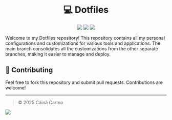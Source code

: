 [//]: Header

<h1 align="center">💻 Dotfiles</h1>

<div align="center">

![][badge_last_commit]
![][badge_license]
![][badge_issues]

</div>

Welcome to my Dotfiles repository! This repository contains all my personal configurations and customizations for various tools and applications. The main branch consolidates all the customizations from the other separate branches, making it easier to manage and deploy.

## 👥 Contributing

Feel free to fork this repository and submit pull requests. Contributions are welcome!

[//]: Footer

---

> © 2025 Cainã Carmo

![][footer_wave]

[//]: Links

<!-- Layout -->

[footer_wave]: https://capsule-render.vercel.app/api?type=waving&height=100&color=919F50&reversal=true&section=footer

<!-- Badges -->

[badge_issues]: https://img.shields.io/github/issues/CainCarmo/Dotfiles?style=for-the-badge&color=d79921&labelColor=282828
[badge_license]: https://img.shields.io/github/license/CainCarmo/Dotfiles?style=for-the-badge&color=98971a&labelColor=282828
[badge_last_commit]: https://img.shields.io/github/last-commit/CainCarmo/Dotfiles?style=for-the-badge&color=cc241d&labelColor=282828
